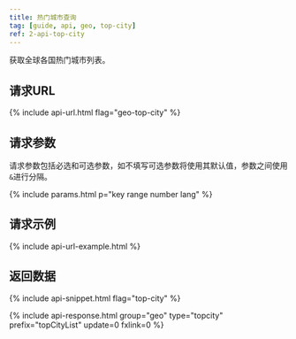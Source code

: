 ```yaml
---
title: 热门城市查询
tag: [guide, api, geo, top-city]
ref: 2-api-top-city
---
```


获取全球各国热门城市列表。

## 请求URL

{% include api-url.html flag="geo-top-city" %}

## 请求参数

请求参数包括必选和可选参数，如不填写可选参数将使用其默认值，参数之间使用 `&`进行分隔。

{% include params.html p="key range number lang" %}

## 请求示例

{% include api-url-example.html %}

## 返回数据

{% include api-snippet.html flag="top-city" %}

{% include api-response.html group="geo" type="topcity"  prefix="topCityList" update=0 fxlink=0 %}

